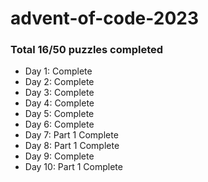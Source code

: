 # advent-of-code-2023

### Total 16/50 puzzles completed

- Day 1: Complete
- Day 2: Complete
- Day 3: Complete
- Day 4: Complete
- Day 5: Complete
- Day 6: Complete
- Day 7: Part 1 Complete
- Day 8: Part 1 Complete
- Day 9: Complete
- Day 10: Part 1 Complete